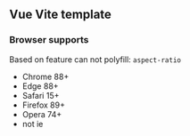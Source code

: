 ## Vue Vite template

### Browser supports

Based on feature can not polyfill: `aspect-ratio`

 - Chrome 88+
 - Edge 88+
 - Safari 15+
 - Firefox 89+
 - Opera 74+
 - not ie


